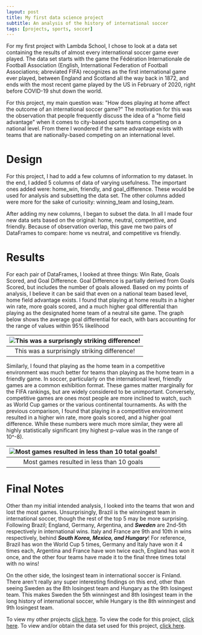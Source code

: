 ```yaml
---
layout: post
title: My first data science project
subtitle: An analysis of the history of international soccer
tags: [projects, sports, soccer]
---
```

For my first project with Lambda School, I chose to look at a data set containing the results of almost every international soccer game ever played. The data set starts with the game the Fédération Internationale de Football Association (English, International Federation of Football Associations; abreviated FIFA) recognizes as the first international game ever played, between England and Scotland all the way back in 1872, and ends with the most recent game played by the US in February of 2020, right before COVID-19 shut down the world.

For this project, my main question was: "How does playing at home affect the outcome of an international soccer game?" The motivation for this was the observation that people frequently discuss the idea of a "home field advantage" when it comes to city-based sports teams competing on a national level. From there I wondered if the same advantage exists with teams that are nationally-based competing on an international level.

# Design

For this project, I had to add a few columns of information to my dataset. In the end, I added 5 columns of data of varying usefulness. The important ones added were: home_win, friendly, and goal_difference. These would be used for analysis and subsetting the data set. The other columns added were more for the sake of curiosity: winning_team and losing_team. 

After adding my new columns, I began to subset the data. In all I made four new data sets based on the original: home, neutral, competitive, and friendly. Because of observation overlap, this gave me two pairs of DataFrames to compare: home vs neutral, and competitive vs friendly. 

# Results

For each pair of DataFrames, I looked at three things: Win Rate, Goals Scored, and Goal Difference. Goal Difference is partially derived from Goals Scored, but includes the number of goals allowed. Based on my points of analysis, I believe it can be said that even on a national team based level, home field advantage exists. I found that playing at home results in a higher win rate, more goals scored, and a much higher goal differential than playing as the designated home team of a neutral site game. The graph below shows the average goal differential for each, with bars accounting for the range of values within 95% likelihood

|![This was a surprisngly striking difference!](http://tristanbrownds.com/assets/img/Home%20vs%20Neutral%20Goal%20Differential.png)|
|:--:|
|This was a surprisingly striking difference!|

Similarly, I found that playing as the home team in a competitive environment was much better for teams than playing as the home team in a friendly game. In soccer, particularly on the international level, friendly games are a common exhibition format. These games matter marginally for the FIFA rankings, but are widely considered to be unimportant. Conversely, competitive games are ones most people are more inclined to watch, such as World Cup games or the various continental tournaments. As with the previous comparison, I found that playing in a competitive environment resulted in a higher win rate, more goals scored, and a higher goal difference. While these numbers were much more similar, they were all highly statistically significant (my highest p-value was in the range of 10^-8).

|![Most games resulted in less than 10 total goals!](http://tristanbrownds.com/assets/img/Goals%20Scored%20vs%20Goals%20Allowed%20Competitive%20vs%20Friendly.png)|
|:--:|
|Most games resulted in less than 10 goals|



# Final Notes

Other than my initial intended analysis, I looked into the teams that won and lost the most games. Unsurprisingly, Brazil is the winningest team in international soccer, though the rest of the top 5 may be more surprising. Following Brazil; England, Germany, Argentina, and **_Sweden_** are 2nd-5th respectively in international wins. Italy and France are 9th and 10th in wins respectively, behind **_South Korea, Mexico, and Hungary_**! For reference, Brazil has won the World Cup 5 times, Germany and Italy have won it 4 times each, Argentina and France have won twice each, England has won it once, and the other four teams have made it to the final three times total with no wins!


On the other side, the losingest team in international soccer is Finland. There aren't really any super interesting findings on this end, other than seeing Sweden as the 8th losingest team and Hungary as the 9th losingest team. This makes Sweden the 5th winningest and 8th losingest team in the long history of international soccer, while Hungary is the 8th winningest and 9th losingest team.

To view my other projects [click here](http://tristanbrownds.com/myprojects/). To view the code for this project, [click here](https://github.com/Tristan-Brown1096/DS18_Unit_1_Build_Week_Project/blob/master/unit_1_build_week_project.ipynb). To view and/or obtain the data set used for this project, [click here](https://www.kaggle.com/martj42/international-football-results-from-1872-to-2017).

